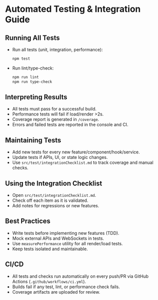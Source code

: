 # Automated Testing & Integration Guide

## Running All Tests

- Run all tests (unit, integration, performance):
  ```bash
  npm test
  ```
- Run lint/type-check:
  ```bash
  npm run lint
  npm run type-check
  ```

## Interpreting Results

- All tests must pass for a successful build.
- Performance tests will fail if load/render >2s.
- Coverage report is generated in `/coverage`.
- Errors and failed tests are reported in the console and CI.

## Maintaining Tests

- Add new tests for every new feature/component/hook/service.
- Update tests if APIs, UI, or state logic changes.
- Use `src/test/integrationChecklist.md` to track coverage and manual checks.

## Using the Integration Checklist

- Open `src/test/integrationChecklist.md`.
- Check off each item as it is validated.
- Add notes for regressions or new features.

## Best Practices

- Write tests before implementing new features (TDD).
- Mock external APIs and WebSockets in tests.
- Use `measurePerformance` utility for all render/load tests.
- Keep tests isolated and maintainable.

## CI/CD

- All tests and checks run automatically on every push/PR via GitHub Actions (`.github/workflows/ci.yml`).
- Builds fail if any test, lint, or performance check fails.
- Coverage artifacts are uploaded for review.
